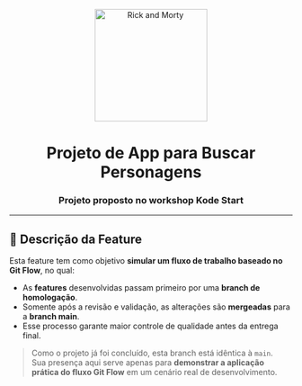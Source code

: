 <p align="center">
  <img src="https://www.freepnglogos.com/uploads/rick-and-morty-png/rick-and-morty-portal-shoes-white-clothing-zavvi-23.png" alt="Rick and Morty" width="200"/>
</p>

<h1 align="center">Projeto de App para Buscar Personagens</h1>
<h3 align="center">Projeto proposto no workshop Kode Start</h3>

---

## 📖 Descrição da Feature
Esta feature tem como objetivo **simular um fluxo de trabalho baseado no Git Flow**, no qual:

- As **features** desenvolvidas passam primeiro por uma **branch de homologação**.
- Somente após a revisão e validação, as alterações são **mergeadas** para a **branch main**.
- Esse processo garante maior controle de qualidade antes da entrega final.

> Como o projeto já foi concluído, esta branch está idêntica à `main`.  
> Sua presença aqui serve apenas para **demonstrar a aplicação prática do fluxo Git Flow** em um cenário real de desenvolvimento.
